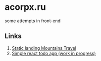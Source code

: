 # acorpx.ru

some attempts in front-end

## Links
1. [Static landing Mountains Travel](http://acorpx.ru/Mountains)
2. [Simple react todo app (work in progress)](http://acorpx.ru/react-todo/public)
